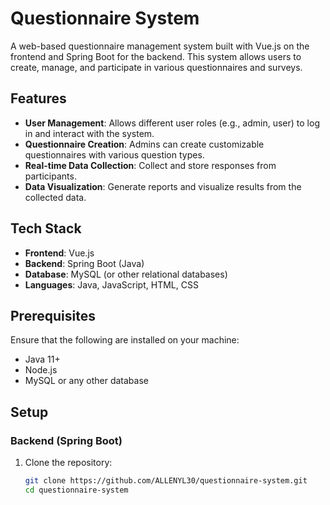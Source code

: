 # Questionnaire System

A web-based questionnaire management system built with Vue.js on the frontend and Spring Boot for the backend. This system allows users to create, manage, and participate in various questionnaires and surveys.

## Features

- **User Management**: Allows different user roles (e.g., admin, user) to log in and interact with the system.
- **Questionnaire Creation**: Admins can create customizable questionnaires with various question types.
- **Real-time Data Collection**: Collect and store responses from participants.
- **Data Visualization**: Generate reports and visualize results from the collected data.

## Tech Stack

- **Frontend**: Vue.js
- **Backend**: Spring Boot (Java)
- **Database**: MySQL (or other relational databases)
- **Languages**: Java, JavaScript, HTML, CSS

## Prerequisites

Ensure that the following are installed on your machine:

- Java 11+
- Node.js
- MySQL or any other database

## Setup

### Backend (Spring Boot)

1. Clone the repository:
   ```bash
   git clone https://github.com/ALLENYL30/questionnaire-system.git
   cd questionnaire-system
